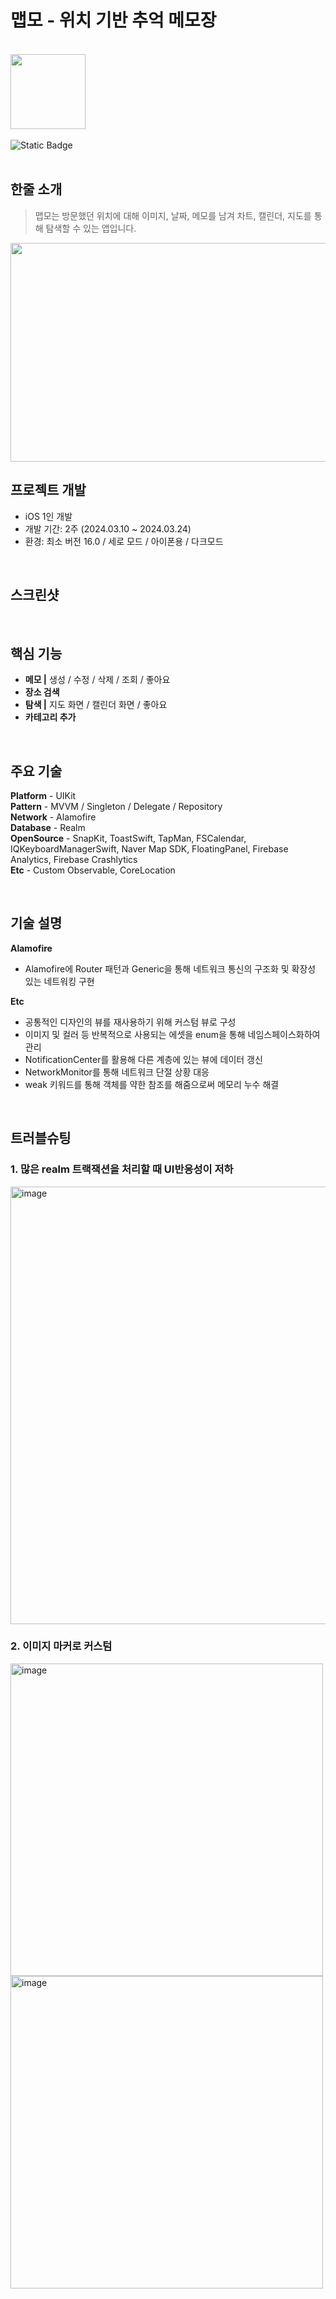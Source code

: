 # 맵모 - 위치 기반 추억 메모장
<br>
<div>
<Image src= "https://github.com/yuzzin0121/Mapmo/assets/77273340/b33491d7-25d7-42a1-b514-c7e0db7e106d" width=120 height=120></Image> <br><br>
<img alt="Static Badge" src="https://img.shields.io/badge/version-1.0.0-green">
</div>
<br>

## 한줄 소개
> 맵모는 방문했던 위치에 대해 이미지, 날짜, 메모를 남겨 차트, 캘린더, 지도를 통해 탐색할 수 있는 앱입니다.
<img src=https://github.com/yuzzin0121/Mapmo/assets/77273340/37e18ec0-1873-4637-9f30-e59356f2abbc width=650 height=350>

## 프로젝트 개발
- iOS 1인 개발
- 개발 기간: 2주 (2024.03.10 ~ 2024.03.24)
- 환경: 최소 버전 16.0 / 세로 모드 / 아이폰용 / 다크모드
<br>

## 스크린샷


<br>

## 핵심 기능
- **메모 |** 생성 / 수정 / 삭제 / 조회 / 좋아요
- **장소 검색**
- **탐색 |** 지도 화면 / 캘린더 화면 / 좋아요
- **카테고리 추가**

<br>

## 주요 기술
**Platform** - UIKit <br>
**Pattern** - MVVM / Singleton / Delegate / Repository <br>
**Network** - Alamofire <br>
**Database** - Realm <br>
**OpenSource** - SnapKit, ToastSwift, TapMan, FSCalendar, IQKeyboardManagerSwift, Naver Map SDK, FloatingPanel, Firebase Analytics, Firebase Crashlytics <br>
**Etc** - Custom Observable, CoreLocation <br>

<br>

## 기술 설명
**Alamofire**
- Alamofire에 Router 패턴과 Generic을 통해 네트워크 통신의 구조화 및 확장성 있는 네트워킹 구현

**Etc**
- 공통적인 디자인의 뷰를 재사용하기 위해 커스텀 뷰로 구성
- 이미지 및 컬러 등 반복적으로 사용되는 에셋을 enum을 통해 네임스페이스화하여 관리
- NotificationCenter를 활용해 다른 계층에 있는 뷰에 데이터 갱신
- NetworkMonitor를 통해 네트워크 단절 상황 대응
- weak 키워드를 통해 객체를 약한 참조를 해줌으로써 메모리 누수 해결

<br>

## 트러블슈팅
### 1. 많은 realm 트랙잭션을 처리할 때 UI반응성이 저하
<img width="700" alt="image" src="https://github.com/yuzzin0121/Mapmo/assets/77273340/79a97c3e-7774-41ab-acf4-96dc20dffe42">


### 2. 이미지 마커로 커스텀
<img width="500" alt="image" src="https://github.com/yuzzin0121/Mapmo/assets/77273340/726b68fc-62d3-42bb-9d50-e1ad3daee84c"><br>
<img width="500" alt="image" src="https://github.com/yuzzin0121/Mapmo/assets/77273340/c1d2edf1-c8c0-4f94-b508-f2c3e672132d">
